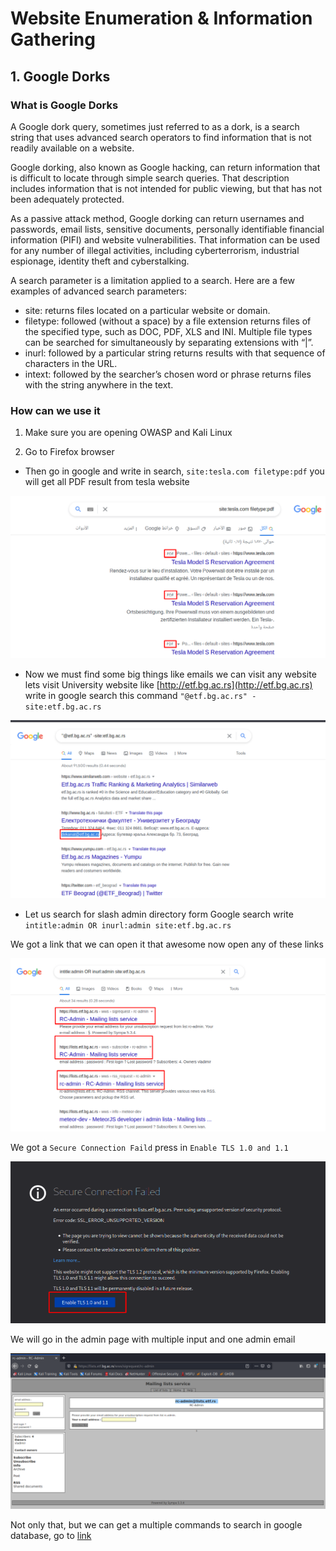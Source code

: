 # Website Enumeration & Information Gathering

## 1. Google Dorks

### What is Google Dorks

A Google dork query, sometimes just referred to as a dork, is a search string that uses advanced search operators to find information that is not readily available on a website.

Google dorking, also known as Google hacking, can return information that is difficult to locate through simple search queries. That description includes information that is not intended for public viewing, but that has not been adequately protected.

As a passive attack method, Google dorking can return usernames and passwords, email lists, sensitive documents, personally identifiable financial information (PIFI) and website vulnerabilities. That information can be used for any number of illegal activities, including cyberterrorism, industrial espionage, identity theft and cyberstalking.

A search parameter is a limitation applied to a search. Here are a few examples of advanced search parameters:

- site: returns files located on a particular website or domain.
- filetype: followed (without a space) by a file extension returns files of the specified type, such as DOC, PDF, XLS and INI. Multiple file types can be searched for simultaneously by separating extensions with “|”.
- inurl: followed by a particular string returns results with that sequence of characters in the URL.
- intext: followed by the searcher’s chosen word or phrase returns files with the string anywhere in the text.

### How can we use it

1. Make sure you are opening OWASP and Kali Linux

2. Go to Firefox browser

- Then go in google and write in search, `site:tesla.com filetype:pdf` you will get all PDF result from tesla website

![google1](./img/Google-1.png)

- Now we must find some big things like emails we can visit any website lets visit University website like [http://etf.bg.ac.rs](http://etf.bg.ac.rs) write in google search this command `"@etf.bg.ac.rs" -site:etf.bg.ac.rs`

![google2](./img/Google-2.png)

- Let us search for slash admin directory form Google search write `intitle:admin OR inurl:admin site:etf.bg.ac.rs`

We got a link that we can open it that awesome now open any of these links

![google3](./img/Google-3.png)

We got a `Secure Connection Faild` press in `Enable TLS 1.0 and 1.1`

![google4](./img/Google-4.png)

We will go in the admin page with multiple input and one admin email

![google5](./img/Google-5.png)

Not only that, but we can get a multiple commands to search in google database, go to [link](https://www.exploit-db.com/google-hacking-database)
